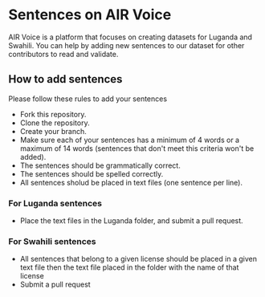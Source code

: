 # Sentences on AIR Voice
AIR Voice is a platform that focuses on creating datasets for Luganda and Swahili. You can help by adding new sentences to our dataset for other contributors to read and validate.
## How to add sentences
Please follow these rules to add your sentences
- Fork this repository.
- Clone the repository.
- Create your branch.
- Make sure each of your sentences has a minimum of 4 words or a maximum of 14 words (sentences that don't meet this criteria won't be added).
- The sentences should be grammatically correct.
- The sentences should be spelled correctly.
- All sentences sholud be placed in text files (one sentence per line).
### For Luganda sentences
- Place the text files in the Luganda folder, and submit a pull request.
### For Swahili sentences
- All sentences that belong to a given license should be placed in a given text file then the text file placed in the folder with the name of that license
- Submit a pull request
